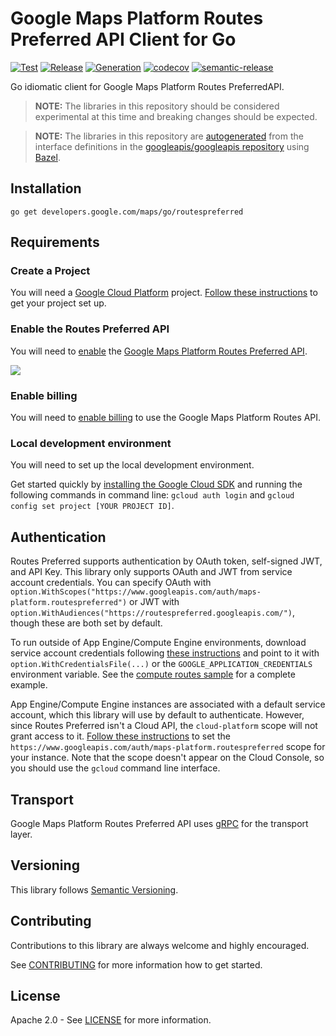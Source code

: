 # Google Maps Platform Routes Preferred API Client for Go

[![Test](https://github.com/googlemaps/go-routespreferred/workflows/Test/badge.svg)][test]
[![Release](https://github.com/googlemaps/go-routespreferred/workflows/Release/badge.svg)][release]
[![Generation](https://github.com/googlemaps/go-routespreferred/workflows/Generation/badge.svg)][generation]
[![codecov](https://codecov.io/gh/googlemaps/go-routespreferred/branch/master/graph/badge.svg)](https://codecov.io/gh/googlemaps/go-routespreferred)
[![semantic-release](https://img.shields.io/badge/%20%20%F0%9F%93%A6%F0%9F%9A%80-semantic--release-e10079.svg)](https://github.com/semantic-release/semantic-release)

Go idiomatic client for Google Maps Platform Routes PreferredAPI.

> **NOTE:** The libraries in this repository should be considered experimental at this time and breaking changes should be expected.

> **NOTE:** The libraries in this repository are [autogenerated][generation] from the interface definitions in the [googleapis/googleapis repository][googleapis] using [Bazel][bazel].

## Installation

`go get developers.google.com/maps/go/routespreferred`

## Requirements

### Create a Project

You will need a [Google Cloud Platform][developer-console] project. [Follow these instructions][create-project] to get your project set up.

### Enable the Routes Preferred API
You will need to [enable][enable-api] the [Google Maps Platform Routes Preferred API](https://developers.google.com/maps/documentation/routes_preferred).

[![](https://img.shields.io/badge/Enable%20API-Routes%20Preferred-important)][enable-api]

### Enable billing
You will need to [enable billing][enable-billing] to use the Google Maps Platform Routes API.

### Local development environment
You will need to set up the local development environment. 

Get started quickly by [installing the Google Cloud SDK][cloud-sdk] and running the following commands in command line:
  `gcloud auth login` and `gcloud config set project [YOUR PROJECT ID]`.

## Authentication

Routes Preferred supports authentication by OAuth token, self-signed JWT, and API Key. This library only supports OAuth and JWT from service account credentials. You can specify OAuth with `option.WithScopes("https://www.googleapis.com/auth/maps-platform.routespreferred")` or JWT with `option.WithAudiences("https://routespreferred.googleapis.com/")`, though these are both set by default.

To run outside of App Engine/Compute Engine environments, download service account credentials following [these instructions](https://cloud.google.com/iam/docs/creating-managing-service-account-keys#creating_service_account_keys) and point to it with `option.WithCredentialsFile(...)` or the `GOOGLE_APPLICATION_CREDENTIALS` environment variable. See the [compute routes sample](https://github.com/googlemaps/go-routespreferred/blob/master/samples/compute-routes/main.go) for a complete example.

App Engine/Compute Engine instances are associated with a default service account, which this library will use by default to authenticate. However, since Routes Preferred isn't a Cloud API, the `cloud-platform` scope will not grant access to it. [Follow these instructions](https://cloud.google.com/compute/docs/access/create-enable-service-accounts-for-instances#changeserviceaccountandscopes) to set the `https://www.googleapis.com/auth/maps-platform.routespreferred` scope for your instance. Note that the scope doesn't appear on the Cloud Console, so you should use the `gcloud` command line interface.

## Transport

Google Maps Platform Routes Preferred API uses [gRPC][grpc] for the transport layer.

## Versioning

This library follows [Semantic Versioning](http://semver.org/).

## Contributing

Contributions to this library are always welcome and highly encouraged.

See [CONTRIBUTING][contributing] for more information how to get started.

## License

Apache 2.0 - See [LICENSE][license] for more information.

[authentication]: https://github.com/googleapis/google-cloud-go#authentication
[developer-console]: https://console.developers.google.com/
[create-project]: https://cloud.google.com/resource-manager/docs/creating-managing-projects
[cloud-sdk]: https://cloud.google.com/sdk/
[contributing]: https://github.com/googlemaps/go-routespreferred/blob/master/CONTRIBUTING.md
[license]: https://github.com/googlemaps/go-routespreferred/blob/master/LICENSE
[release]: https://github.com/googlemaps/go-routespreferred/actions?query=workflow%3ARelease
[test]: https://github.com/googlemaps/go-routespreferred/actions?query=workflow%3ATest
[generation]: https://github.com/googlemaps/go-routespreferred/actions?query=workflow%3AGeneration
[enable-billing]: https://cloud.google.com/apis/docs/getting-started#enabling_billing
[enable-api]: https://console.cloud.google.com/flows/enableapi?apiid=routespreferred.googleapis.com
[grpc]: https://grpc.io/
[googleapis]: https://github.com/googleapis/googleapis
[bazel]: https://bazel.build
